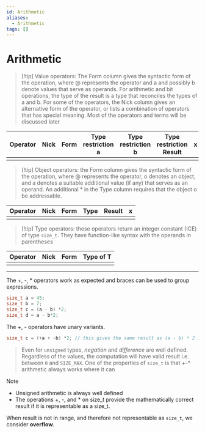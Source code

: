 ```yaml
---
id: Arithmetic
aliases:
  - Arithmetic
tags: []
---
```


# Arithmetic

> [!tip] Value operators: The Form column gives the syntactic form of the operation, where @ represents the operator and a and possibly b denote values that serve as operands.
> For arithmetic and bit operations, the type of the result is a type that reconciles the types of a and b.
> For some of the operators, the Nick column gives an alternative form of the operator, or lists a combination of operators that has special meaning.
> Most of the operators and terms will be discussed later

Operator | Nick | Form | Type restriction a |Type restriction b | Type restriction Result | x
--- | --- | --- | --- | --- | --- | ---
 |  |  |  |  |  | 

> [!tip] Object operators: the Form column gives the syntactic form of the operation, where @ represents the operator, o denotes an object, and a denotes a suitable additional value (if any) that serves as an operand.
> An additional * in the Type column requires that the object o be addressable.

Operator | Nick | Form | Type | Result | x
--- | --- | --- | --- | --- | ---
 |  |  |  |  |

> [!tip]  Type operators: these operators return an integer constant (ICE) of type `size_t`. They have function-like syntax with the operands in parentheses

Operator | Nick | Form | Type of T |
--- | --- | --- | --- |
 |  |  |  |

---

The +, -, * operators work as expected and braces can be used to group expressions.
```c
size_t a = 45;
size_t b = 7;
size_t c = (a - b) *2;
size_t d = a - b*2;
```

The +, - operators have unary variants.
```c
size_t c = (+a + -b) *2; // this gives the same result as (a - b) * 2 i.e. 76
```

> Even for `unsigned` types, *negation* and *difference* are well defined. Regardless of the values, the computation will have valid result i.e. between `0` and `SIZE_MAX`.
> One of the properties of `size_t` is that +-* arithmetic always works where it can

> [!note]
> - Unsigned arithmetic is always well defined
> - The operations +, -, and * on size_t provide the mathematically correct result if it is representable as a size_t.

When result is not in range, and therefore not representable as `size_t`, we consider **overflow**.

